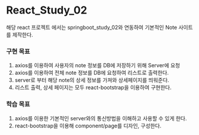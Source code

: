 # React_Study_02
해당 react 프로젝트 에서는 springboot_study_02와 연동하여 기본적인 Note 사이트를 제작한다.

### 구현 목표
1. axios를 이용하여 사용자의 note 정보를 DB에 저장하기 위해 Server에 요청
2. axios를 이용하여 전체 note 정보를 DB에 요청하여 리스트로 출력한다.
3. server로 부터 해당 note의 상세 정보를 가져와 상세페이지를 띄워준다.
4. 리스트 출력, 상세 페이지는 모두 react-bootstrap을 이용하여 구현한다.

### 학습 목표
1. axios를 이용한 기본적인 server와의 통신방법을 이해하고 사용할 수 있게 한다.
2. react-bootstrap을 이용해 component/page를 디자인, 구성한다.
